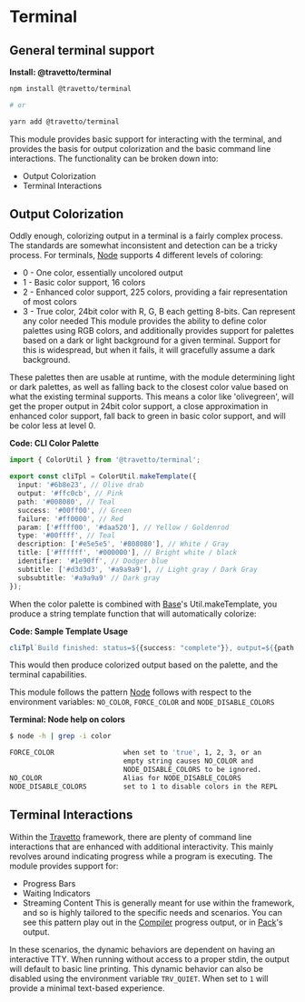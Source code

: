 <!-- This file was generated by @travetto/doc and should not be modified directly -->
<!-- Please modify https://github.com/travetto/travetto/tree/main/module/terminal/DOC.tsx and execute "npx trv doc" to rebuild -->
# Terminal

## General terminal support

**Install: @travetto/terminal**
```bash
npm install @travetto/terminal

# or

yarn add @travetto/terminal
```

This module provides basic support for interacting with the terminal, and provides the basis for output colorization and the basic command line interactions.  The functionality can be broken down into:
   *  Output Colorization
   *  Terminal Interactions

## Output Colorization
Oddly enough, colorizing output in a terminal is a fairly complex process.  The standards are somewhat inconsistent and detection can be a tricky process. For terminals, [Node](https://nodejs.org) supports 4 different levels of coloring:
   *  0 - One color, essentially uncolored output
   *  1 - Basic color support, 16 colors
   *  2 - Enhanced color support, 225 colors, providing a fair representation of most colors
   *  3 - True color, 24bit color with R, G, B each getting 8-bits.  Can represent any color needed
This module provides the ability to define color palettes using RGB colors, and additionally provides support for palettes based on a dark or light background for a given terminal.  Support for this is widespread, but when it fails, it will gracefully assume a dark background. 

These palettes then are usable at runtime, with the module determining light or dark palettes, as well as falling back to the closest color value based on what the existing terminal supports.  This means a color like 'olivegreen', will get the proper output in 24bit color support, a close approximation in enhanced color support, fall back to green in basic color support, and will be color less at level 0.

**Code: CLI Color Palette**
```typescript
import { ColorUtil } from '@travetto/terminal';

export const cliTpl = ColorUtil.makeTemplate({
  input: '#6b8e23', // Olive drab
  output: '#ffc0cb', // Pink
  path: '#008080', // Teal
  success: '#00ff00', // Green
  failure: '#ff0000', // Red
  param: ['#ffff00', '#daa520'], // Yellow / Goldenrod
  type: '#00ffff', // Teal
  description: ['#e5e5e5', '#808080'], // White / Gray
  title: ['#ffffff', '#000000'], // Bright white / black
  identifier: '#1e90ff', // Dodger blue
  subtitle: ['#d3d3d3', '#a9a9a9'], // Light gray / Dark Gray
  subsubtitle: '#a9a9a9' // Dark gray
});
```

When the color palette is combined with [Base](https://github.com/travetto/travetto/tree/main/module/base#readme "Environment config and common utilities for travetto applications.")'s Util.makeTemplate, you produce a string template function that will automatically colorize:

**Code: Sample Template Usage**
```typescript
cliTpl`Build finished: status=${{success: "complete"}}, output=${{path: "/build.zip"}}`
```

This would then produce colorized output based on the palette, and the terminal capabilities. 

This module follows the pattern [Node](https://nodejs.org) follows with respect to the environment variables: `NO_COLOR`, `FORCE_COLOR` and `NODE_DISABLE_COLORS`

**Terminal: Node help on colors**
```bash
$ node -h | grep -i color

FORCE_COLOR                 when set to 'true', 1, 2, 3, or an
                            empty string causes NO_COLOR and
                            NODE_DISABLE_COLORS to be ignored.
NO_COLOR                    Alias for NODE_DISABLE_COLORS
NODE_DISABLE_COLORS         set to 1 to disable colors in the REPL
```

## Terminal Interactions
Within the [Travetto](https://travetto.dev) framework, there are plenty of command line interactions that are enhanced with additional interactivity.  This mainly revolves around indicating progress while a program is executing.  The module provides support for:
   *  Progress Bars
   *  Waiting Indicators
   *  Streaming Content
This is generally meant for use within the framework, and so is highly tailored to the specific needs and scenarios.  You can see this pattern play out in the [Compiler](https://github.com/travetto/travetto/tree/main/module/compiler#readme "The compiler infrastructure for the Travetto framework") progress output, or in [Pack](https://github.com/travetto/travetto/tree/main/module/pack#readme "Code packing utilities")'s output. 

In these scenarios, the dynamic behaviors are dependent on having an interactive TTY.  When running without access to a proper stdin, the output will default to basic line printing.    This dynamic behavior can also be disabled using the environment variable `TRV_QUIET`.  When set to `1` will provide a minimal text-based experience.
